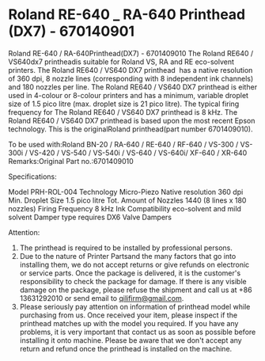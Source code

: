 # Roland RE-640 _ RA-640 Printhead (DX7) - 670140901

Roland RE-640 / RA-640Printhead(DX7) - 6701409010
The Roland RE640 / VS640dx7 printheadis suitable for Roland VS, RA and RE eco-solvent printers. The Roland RE640 / VS640 DX7 printhead  has a native resolution of 360 dpi, 8 nozzle lines (corresponding with 8 independent ink channels) and 180 nozzles per line.
The Roland RE640 / VS640 DX7 printhead is either used in 4-colour or 8-colour printers and has a minimum, variable droplet size of 1.5 pico litre (max. droplet size is 21 pico litre). The typical firing frequency for The Roland RE640 / VS640 DX7 printhead is 8 kHz. The Roland RE640 / VS640 DX7 printhead is based upon the most recent Epson technology. This is the originalRoland printhead(part number 6701409010).

To be used with:Roland BN-20 / RA-640 / RE-640 / RF-640 / VS-300 / VS-300i / VS-420 / VS-540 / VS-540i / VS-640 / VS-640i/ XF-640 / XR-640
Remarks:Original
Part no.:6701409010

Specifications:

Model	PRH-ROL-004
Technology	Micro-Piezo
Native resolution	360 dpi
Min. Droplet Size	1.5 pico litre
Tot. Amount of Nozzles	1440 (8 lines x 180 nozzles)
Firing Frequency	8 kHz
Ink Compatibility	eco-solvent and mild solvent
Damper type	requires DX6 Valve Dampers



Attention:
1. The printhead is required to be installed by professional persons.
2. Due to the nature of Printer Partsand the many factors that go into installing them, we do not accept returns or give refunds on electronic or service parts. Once the package is delivered, it is the customer's responsibility to check the package for damage. If there is any visible damage on the package, please refuse the shipment and call us at +86 13631292010 or send email to qilifirm@gmail.com.
3. Please seriously pay attention on information of printhead model while purchasing from us. Once received your item, please inspect if the printhead matches up with the model you required. If you have any problems, it is very important that contact us as soon as possible before installing it onto machine. Please be aware that we don't accept any return and refund once the printhead is installed on the machine.

